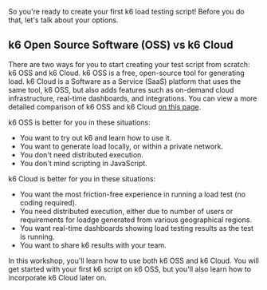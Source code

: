 So you're ready to create your first k6 load testing script! Before you do that, let's talk about your options.

## k6 Open Source Software (OSS) vs k6 Cloud

There are two ways for you to start creating your test script from scratch: k6 OSS and k6 Cloud. k6 OSS is a free, open-source tool for generating load. k6 Cloud is a Software as a Service (SaaS) platform that uses the same tool, k6 OSS, but also adds features such as on-demand cloud infrastructure, real-time dashboards, and integrations. You can view a more detailed comparison of k6 OSS and k6 Cloud [on this page](https://k6.io/oss-vs-cloud/).

k6 OSS is better for you in these situations:
- You want to try out k6 and learn how to use it.
- You want to generate load locally, or within a private network.
- You don't need distributed execution.
- You don't mind scripting in JavaScript.

k6 Cloud is better for you in these situations:
- You want the most friction-free experience in running a load test (no coding required).
- You need distributed execution, either due to number of users or requirements for loadge generated from various geographical regions.
- You want real-time dashboards showing load testing results as the test is running.
- You want to share k6 results with your team.

In this workshop, you'll learn how to use both k6 OSS and k6 Cloud. You will get started with your first k6 script on k6 OSS, but you'll also learn how to incorporate k6 Cloud later on.